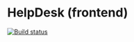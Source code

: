 # HelpDesk (frontend)

[![Build status](https://ci.appveyor.com/api/projects/status/261ntta3tqoq23yl?svg=true)](https://ci.appveyor.com/project/kira-khutornaya/ahj-7-2-helpdesk-frontend)
